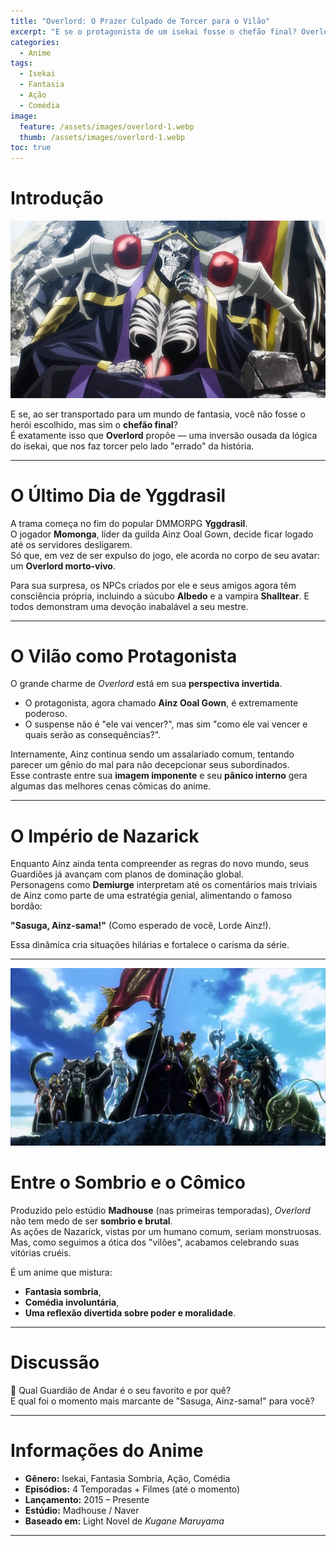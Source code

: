 ```yaml
---
title: "Overlord: O Prazer Culpado de Torcer para o Vilão"
excerpt: "E se o protagonista de um isekai fosse o chefão final? Overlord inverte a lógica do gênero e nos convida a torcer por Ainz Ooal Gown e sua dominação mundial."
categories:
  - Anime
tags:
  - Isekai
  - Fantasia
  - Ação
  - Comédia
image:
  feature: /assets/images/overlord-1.webp
  thumb: /assets/images/overlord-1.webp
toc: true
---
```


# Introdução

![Ainz Ooal Gown sentado em seu trono na Grande Tumba de Nazarick, cercado por seus leais Guardiões de Andar.](/assets/images/overlord-1.webp)

E se, ao ser transportado para um mundo de fantasia, você não fosse o herói escolhido, mas sim o **chefão final**?  
É exatamente isso que **Overlord** propõe — uma inversão ousada da lógica do isekai, que nos faz torcer pelo lado "errado" da história.

---

# O Último Dia de Yggdrasil

A trama começa no fim do popular DMMORPG **Yggdrasil**.  
O jogador **Momonga**, líder da guilda Ainz Ooal Gown, decide ficar logado até os servidores desligarem.  
Só que, em vez de ser expulso do jogo, ele acorda no corpo de seu avatar: um **Overlord morto-vivo**.

Para sua surpresa, os NPCs criados por ele e seus amigos agora têm consciência própria, incluindo a súcubo **Albedo** e a vampira **Shalltear**. E todos demonstram uma devoção inabalável a seu mestre.

---

# O Vilão como Protagonista

O grande charme de *Overlord* está em sua **perspectiva invertida**.  
- O protagonista, agora chamado **Ainz Ooal Gown**, é extremamente poderoso.  
- O suspense não é "ele vai vencer?", mas sim "como ele vai vencer e quais serão as consequências?".  

Internamente, Ainz continua sendo um assalariado comum, tentando parecer um gênio do mal para não decepcionar seus subordinados.  
Esse contraste entre sua **imagem imponente** e seu **pânico interno** gera algumas das melhores cenas cômicas do anime.

---

# O Império de Nazarick

Enquanto Ainz ainda tenta compreender as regras do novo mundo, seus Guardiões já avançam com planos de dominação global.  
Personagens como **Demiurge** interpretam até os comentários mais triviais de Ainz como parte de uma estratégia genial, alimentando o famoso bordão:  

**"Sasuga, Ainz-sama!"** (Como esperado de você, Lorde Ainz!).  

Essa dinâmica cria situações hilárias e fortalece o carisma da série.

---

![Ainz em seu disfarce de aventureiro, Momon, o Herói Sombrio, ao lado de sua parceira Nabe.](/assets/images/overlord-2.webp)

# Entre o Sombrio e o Cômico

Produzido pelo estúdio **Madhouse** (nas primeiras temporadas), *Overlord* não tem medo de ser **sombrio e brutal**.  
As ações de Nazarick, vistas por um humano comum, seriam monstruosas. Mas, como seguimos a ótica dos "vilões", acabamos celebrando suas vitórias cruéis.  

É um anime que mistura:  
- **Fantasia sombria**,  
- **Comédia involuntária**,  
- **Uma reflexão divertida sobre poder e moralidade**.

---

# Discussão

👑 Qual Guardião de Andar é o seu favorito e por quê?  
E qual foi o momento mais marcante de "Sasuga, Ainz-sama!" para você?  

---

# Informações do Anime

- **Gênero:** Isekai, Fantasia Sombria, Ação, Comédia  
- **Episódios:** 4 Temporadas + Filmes (até o momento)  
- **Lançamento:** 2015 – Presente  
- **Estúdio:** Madhouse / Naver  
- **Baseado em:** Light Novel de *Kugane Maruyama*  

---